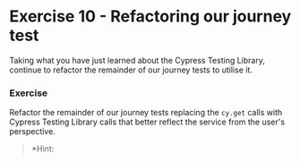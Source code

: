 # Exercise 10 - Refactoring our journey test 

Taking what you have just learned about the Cypress Testing Library, continue to refactor the remainder of our journey tests to utilise it.

 ### Exercise

Refactor the remainder of our journey tests replacing the `cy.get` calls with Cypress Testing Library calls that better reflect the service from the user's perspective.  

>*Hint: 

